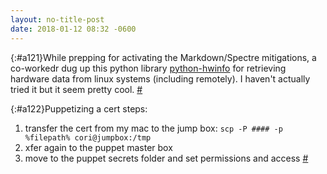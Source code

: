 ```yaml
---
layout: no-title-post
date: 2018-01-12 08:32 -0600
---
```

[](){:#a121}While prepping for activating the Markdown/Spectre mitigations, a co-workedr dug up this python library [python-hwinfo](https://github.com/rdobson/python-hwinfo) for retrieving hardware data from linux systems (including remotely). I haven't actually tried it but it seem pretty cool. [#](#a121)

[](){:#a122}Puppetizing a cert steps:
1. transfer the cert from my mac to the jump box: `scp -P #### -p %filepath% cori@jumpbox:/tmp`
1. xfer again to the puppet master box
1. move to the puppet secrets folder and set permissions and access
[#](#a122)
